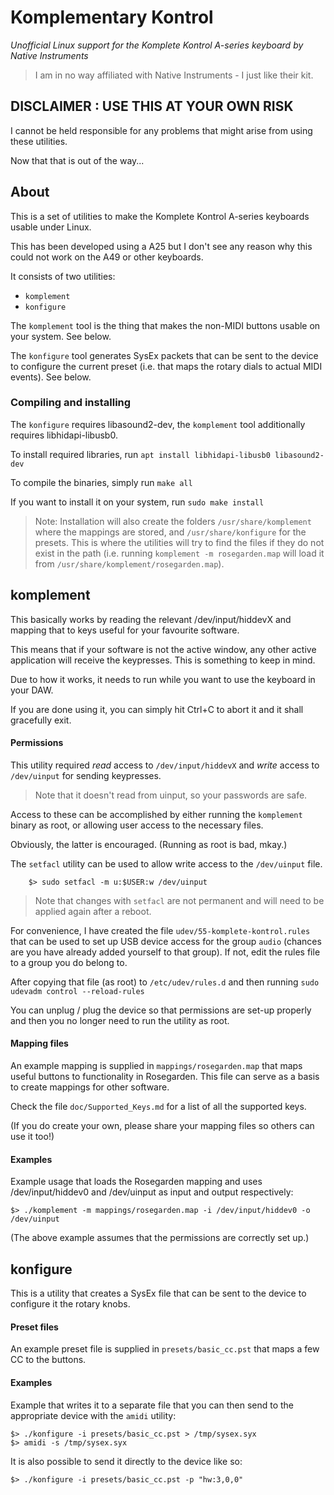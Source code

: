 # Komplementary Kontrol #
_Unofficial Linux support for the Komplete Kontrol A-series keyboard by Native Instruments_

> I am in no way affiliated with Native Instruments - I just like their kit.

## DISCLAIMER : USE THIS AT YOUR OWN RISK ##
I cannot be held responsible for any problems that might arise
from using these utilities.

Now that that is out of the way...

## About ##
This is a set of utilities to make the Komplete Kontrol A-series 
keyboards usable under Linux.

This has been developed using a A25 but I don't see any reason why 
this could not work on the A49 or other keyboards.

It consists of two utilities:
- `komplement`
- `konfigure` 

The `komplement` tool is the thing that makes the non-MIDI buttons 
usable on your system. See below.

The `konfigure` tool generates SysEx packets that can be sent
to the device to configure the current preset (i.e. that maps the 
rotary dials to actual MIDI events). See below.

### Compiling and installing ###
The `konfigure` requires libasound2-dev, the `komplement` tool additionally
requires libhidapi-libusb0.

To install required libraries, run
    `apt install libhidapi-libusb0 libasound2-dev`

To compile the binaries, simply run 
    `make all`
    
If you want to install it on your system, run 
    `sudo make install`
    
> Note: Installation will also create the folders `/usr/share/komplement` where 
> the mappings are stored, and `/usr/share/konfigure` for the presets. This is 
> where the utilities will try to find the files if they do not exist in the 
> path (i.e. running `komplement -m rosegarden.map` will load it 
> from `/usr/share/komplement/rosegarden.map`).

## komplement ##
This basically works by reading the relevant /dev/input/hiddevX and 
mapping that to keys useful for your favourite software. 

This means that if your software is not the active window, any other 
active application will receive the keypresses. This is something 
to keep in mind.

Due to how it works, it needs to run while you want to use the keyboard 
in your DAW. 

If you are done using it, you can simply hit Ctrl+C to abort it and it shall
gracefully exit.

#### Permissions ####
This utility required *read* access to `/dev/input/hiddevX` and *write* access 
to `/dev/uinput` for sending keypresses.
> Note that it doesn't read from uinput, so your passwords are safe.

Access to these can be accomplished by either running the `komplement` binary 
as root, or allowing user access to the necessary files. 

Obviously, the latter is encouraged. (Running as root is bad, mkay.)

The `setfacl` utility can be used to allow write access to the `/dev/uinput` file. 
```
    $> sudo setfacl -m u:$USER:w /dev/uinput
```
> Note that changes with `setfacl` are not permanent and will need to be applied 
> again after a reboot.

For convenience, I have created the file `udev/55-komplete-kontrol.rules` that
can be used to set up USB device access for the group `audio` (chances are you 
have already added yourself to that group). If not, edit the rules file to 
a group you do belong to.

After copying that file (as root) to `/etc/udev/rules.d` and then running
    `sudo udevadm control --reload-rules`

You can unplug / plug the device so that permissions are set-up properly and 
then you no longer need to run the utility as root.


#### Mapping files ####
An example mapping is supplied in `mappings/rosegarden.map` that maps 
useful buttons to functionality in Rosegarden. This file can serve as a 
basis to create mappings for other software. 

Check the file `doc/Supported_Keys.md` for a list of all the supported keys.

(If you do create your own, please share your mapping files so others 
can use it too!)


#### Examples ####
Example usage that loads the Rosegarden mapping and uses /dev/input/hiddev0 
and /dev/uinput as input and output respectively:
```
$> ./komplement -m mappings/rosegarden.map -i /dev/input/hiddev0 -o /dev/uinput
```

(The above example assumes that the permissions are correctly set up.)

## konfigure ##
This is a utility that creates a SysEx file that can be sent to the device
to configure it the rotary knobs.

#### Preset files ####
An example preset file is supplied in `presets/basic_cc.pst` that 
maps a few CC to the buttons.

#### Examples ####
Example that writes it to a separate file that you can then send
to the appropriate device with the `amidi` utility:
```
$> ./konfigure -i presets/basic_cc.pst > /tmp/sysex.syx
$> amidi -s /tmp/sysex.syx
```

It is also possible to send it directly to the device like so:
```
$> ./konfigure -i presets/basic_cc.pst -p "hw:3,0,0"
```
